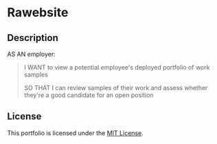 # Rawebsite
## Description

AS AN employer:

> I WANT to view a potential employee's deployed portfolio of work samples
> 
> SO THAT I can review samples of their work and assess whether they're a good candidate for an open position





















## License

This portfolio is licensed under the [MIT License](LICENSE.md).